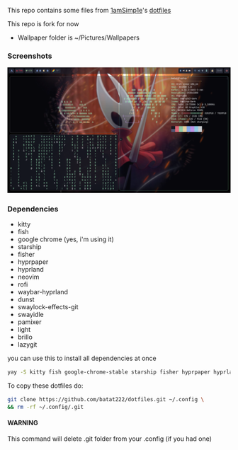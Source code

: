 This repo contains some files from [1amSimp1e](https://github.com/1amSimp1e)'s [dotfiles](https://github.com/1amSimp1e/dots/tree/balcony%F0%9F%9A%8A)

This repo is fork for now

- Wallpaper folder is ~/Pictures/Wallpapers

### Screenshots

![Alt text](/Images/screenshot1.png/?raw=true "Some screenshots")

### Dependencies
- kitty
- fish
- google chrome (yes, i'm using it)
- starship
- fisher
- hyprpaper
- hyprland
- neovim
- rofi
- waybar-hyprland
- dunst
- swaylock-effects-git
- swayidle
- pamixer
- light
- brillo
- lazygit

you can use this to install all dependencies at once
```bash
yay -S kitty fish google-chrome-stable starship fisher hyprpaper hyprland neovim rofi waybar-hyprland dunst swaylock-effects-git swayidle pamixer light brillo lazygit --noconfirm
```

To copy these dotfiles do:
```bash
git clone https://github.com/batat222/dotfiles.git ~/.config \
&& rm -rf ~/.config/.git
```
#### WARNING
This command will delete .git folder from your .config (if you had one)
